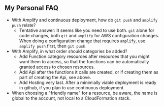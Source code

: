 ## My Personal FAQ

- With Amplify and continuous deployment, how do `git push` and `amplify push` relate?
  - Tentative answer: It seems like you need to use both.
    `git` alone for code changes, both `git` and `amplify` for AWS configuration changes.
    When doing a configuration change that requires `amplify`, use `amplify push` first, then `git push`.
- With Amplify, in what order should categories be added?
  - Add Function category resources after resources that you might want them to access,
    so that the functions can be automatically granted access to chosen resources.
  - Add Api after the functions it calls are created, or if creating them as part of creating the Api, see above.
  - Add Hosting very last.  After a minimially viable deployment is ready in github, if you plan to use continuous deployment.
- When choosing a "friendly name" for a resource, be aware, the name is global to the account, not local to a CloudFormation stack.

